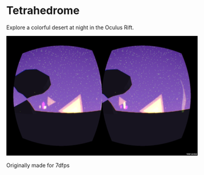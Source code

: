 # Tetrahedrome
Explore a colorful desert at night in the Oculus Rift.

![](tetrahedrome.png)

Originally made for 7dfps
